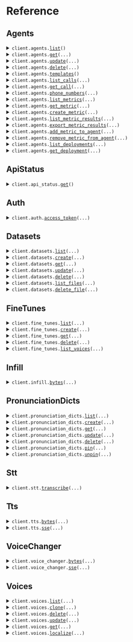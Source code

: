 # Reference
## Agents
<details><summary><code>client.agents.<a href="src/cartesia/agents/client.py">list</a>()</code></summary>
<dl>
<dd>

#### 📝 Description

<dl>
<dd>

<dl>
<dd>

Lists all agents associated with your account.
</dd>
</dl>
</dd>
</dl>

#### 🔌 Usage

<dl>
<dd>

<dl>
<dd>

```python
from cartesia import Cartesia

client = Cartesia(
    token="YOUR_TOKEN",
)
client.agents.list()

```
</dd>
</dl>
</dd>
</dl>

#### ⚙️ Parameters

<dl>
<dd>

<dl>
<dd>

**request_options:** `typing.Optional[RequestOptions]` — Request-specific configuration.
    
</dd>
</dl>
</dd>
</dl>


</dd>
</dl>
</details>

<details><summary><code>client.agents.<a href="src/cartesia/agents/client.py">get</a>(...)</code></summary>
<dl>
<dd>

#### 📝 Description

<dl>
<dd>

<dl>
<dd>

Returns the details of a specific agent. To create an agent, use the CLI or the Playground for the best experience and integration with Github.
</dd>
</dl>
</dd>
</dl>

#### 🔌 Usage

<dl>
<dd>

<dl>
<dd>

```python
from cartesia import Cartesia

client = Cartesia(
    token="YOUR_TOKEN",
)
client.agents.get(
    agent_id="agent_123",
)

```
</dd>
</dl>
</dd>
</dl>

#### ⚙️ Parameters

<dl>
<dd>

<dl>
<dd>

**agent_id:** `str` — The ID of the agent.
    
</dd>
</dl>

<dl>
<dd>

**request_options:** `typing.Optional[RequestOptions]` — Request-specific configuration.
    
</dd>
</dl>
</dd>
</dl>


</dd>
</dl>
</details>

<details><summary><code>client.agents.<a href="src/cartesia/agents/client.py">update</a>(...)</code></summary>
<dl>
<dd>

#### 🔌 Usage

<dl>
<dd>

<dl>
<dd>

```python
from cartesia import Cartesia

client = Cartesia(
    token="YOUR_TOKEN",
)
client.agents.update(
    agent_id="agent_123",
    tts_voice="bf0a246a-8642-498a-9950-80c35e9276b5",
    tts_language="en",
)

```
</dd>
</dl>
</dd>
</dl>

#### ⚙️ Parameters

<dl>
<dd>

<dl>
<dd>

**agent_id:** `str` — The ID of the agent.
    
</dd>
</dl>

<dl>
<dd>

**name:** `typing.Optional[str]` — The name of the agent.
    
</dd>
</dl>

<dl>
<dd>

**description:** `typing.Optional[str]` — The description of the agent.
    
</dd>
</dl>

<dl>
<dd>

**tts_voice:** `typing.Optional[VoiceId]` — The voice to use for text-to-speech.
    
</dd>
</dl>

<dl>
<dd>

**tts_language:** `typing.Optional[str]` — The language to use for text-to-speech.
    
</dd>
</dl>

<dl>
<dd>

**request_options:** `typing.Optional[RequestOptions]` — Request-specific configuration.
    
</dd>
</dl>
</dd>
</dl>


</dd>
</dl>
</details>

<details><summary><code>client.agents.<a href="src/cartesia/agents/client.py">delete</a>(...)</code></summary>
<dl>
<dd>

#### 🔌 Usage

<dl>
<dd>

<dl>
<dd>

```python
from cartesia import Cartesia

client = Cartesia(
    token="YOUR_TOKEN",
)
client.agents.delete(
    agent_id="agent_id",
)

```
</dd>
</dl>
</dd>
</dl>

#### ⚙️ Parameters

<dl>
<dd>

<dl>
<dd>

**agent_id:** `str` — The ID of the agent.
    
</dd>
</dl>

<dl>
<dd>

**request_options:** `typing.Optional[RequestOptions]` — Request-specific configuration.
    
</dd>
</dl>
</dd>
</dl>


</dd>
</dl>
</details>

<details><summary><code>client.agents.<a href="src/cartesia/agents/client.py">templates</a>()</code></summary>
<dl>
<dd>

#### 📝 Description

<dl>
<dd>

<dl>
<dd>

List of public, Cartesia-provided agent templates to help you get started.
</dd>
</dl>
</dd>
</dl>

#### 🔌 Usage

<dl>
<dd>

<dl>
<dd>

```python
from cartesia import Cartesia

client = Cartesia(
    token="YOUR_TOKEN",
)
client.agents.templates()

```
</dd>
</dl>
</dd>
</dl>

#### ⚙️ Parameters

<dl>
<dd>

<dl>
<dd>

**request_options:** `typing.Optional[RequestOptions]` — Request-specific configuration.
    
</dd>
</dl>
</dd>
</dl>


</dd>
</dl>
</details>

<details><summary><code>client.agents.<a href="src/cartesia/agents/client.py">list_calls</a>(...)</code></summary>
<dl>
<dd>

#### 📝 Description

<dl>
<dd>

<dl>
<dd>

Lists calls sorted by start time in descending order for a specific agent. `agent_id` is required and if you want to include `transcript` in the response, add `expand=transcript` to the request. This endpoint is paginated.
</dd>
</dl>
</dd>
</dl>

#### 🔌 Usage

<dl>
<dd>

<dl>
<dd>

```python
from cartesia import Cartesia

client = Cartesia(
    token="YOUR_TOKEN",
)
response = client.agents.list_calls(
    agent_id="agent_id",
)
for item in response:
    yield item
# alternatively, you can paginate page-by-page
for page in response.iter_pages():
    yield page

```
</dd>
</dl>
</dd>
</dl>

#### ⚙️ Parameters

<dl>
<dd>

<dl>
<dd>

**agent_id:** `str` — The ID of the agent.
    
</dd>
</dl>

<dl>
<dd>

**expand:** `typing.Optional[str]` — The fields to expand in the response. Currently, the only supported value is `transcript`.
    
</dd>
</dl>

<dl>
<dd>

**starting_after:** `typing.Optional[str]` — (Pagination option)The ID of the call to start after.
    
</dd>
</dl>

<dl>
<dd>

**ending_before:** `typing.Optional[str]` — (Pagination option) The ID of the call to end before.
    
</dd>
</dl>

<dl>
<dd>

**limit:** `typing.Optional[int]` — (Pagination option) The number of calls to return per page, ranging between 1 and 100.
    
</dd>
</dl>

<dl>
<dd>

**request_options:** `typing.Optional[RequestOptions]` — Request-specific configuration.
    
</dd>
</dl>
</dd>
</dl>


</dd>
</dl>
</details>

<details><summary><code>client.agents.<a href="src/cartesia/agents/client.py">get_call</a>(...)</code></summary>
<dl>
<dd>

#### 🔌 Usage

<dl>
<dd>

<dl>
<dd>

```python
from cartesia import Cartesia

client = Cartesia(
    token="YOUR_TOKEN",
)
client.agents.get_call(
    call_id="ac_abc123",
)

```
</dd>
</dl>
</dd>
</dl>

#### ⚙️ Parameters

<dl>
<dd>

<dl>
<dd>

**call_id:** `str` — The ID of the call.
    
</dd>
</dl>

<dl>
<dd>

**request_options:** `typing.Optional[RequestOptions]` — Request-specific configuration.
    
</dd>
</dl>
</dd>
</dl>


</dd>
</dl>
</details>

<details><summary><code>client.agents.<a href="src/cartesia/agents/client.py">phone_numbers</a>(...)</code></summary>
<dl>
<dd>

#### 📝 Description

<dl>
<dd>

<dl>
<dd>

List the phone numbers associated with an agent. Currently, you can only have one phone number per agent and these are provisioned by Cartesia.
</dd>
</dl>
</dd>
</dl>

#### 🔌 Usage

<dl>
<dd>

<dl>
<dd>

```python
from cartesia import Cartesia

client = Cartesia(
    token="YOUR_TOKEN",
)
client.agents.phone_numbers(
    agent_id="agent_demo",
)

```
</dd>
</dl>
</dd>
</dl>

#### ⚙️ Parameters

<dl>
<dd>

<dl>
<dd>

**agent_id:** `str` — The ID of the agent.
    
</dd>
</dl>

<dl>
<dd>

**request_options:** `typing.Optional[RequestOptions]` — Request-specific configuration.
    
</dd>
</dl>
</dd>
</dl>


</dd>
</dl>
</details>

<details><summary><code>client.agents.<a href="src/cartesia/agents/client.py">list_metrics</a>(...)</code></summary>
<dl>
<dd>

#### 📝 Description

<dl>
<dd>

<dl>
<dd>

List of all LLM-as-a-Judge metrics owned by your account.
</dd>
</dl>
</dd>
</dl>

#### 🔌 Usage

<dl>
<dd>

<dl>
<dd>

```python
from cartesia import Cartesia

client = Cartesia(
    token="YOUR_TOKEN",
)
client.agents.list_metrics()

```
</dd>
</dl>
</dd>
</dl>

#### ⚙️ Parameters

<dl>
<dd>

<dl>
<dd>

**starting_after:** `typing.Optional[str]` — (Pagination option) The ID of the last Metric in the current response as a cursor for the next page of results.
    
</dd>
</dl>

<dl>
<dd>

**limit:** `typing.Optional[int]` — (Pagination option) The number of metrics to return per page, ranging between 1 and 100. The default page limit is 10.
    
</dd>
</dl>

<dl>
<dd>

**request_options:** `typing.Optional[RequestOptions]` — Request-specific configuration.
    
</dd>
</dl>
</dd>
</dl>


</dd>
</dl>
</details>

<details><summary><code>client.agents.<a href="src/cartesia/agents/client.py">get_metric</a>(...)</code></summary>
<dl>
<dd>

#### 📝 Description

<dl>
<dd>

<dl>
<dd>

Get a metric by its ID.
</dd>
</dl>
</dd>
</dl>

#### 🔌 Usage

<dl>
<dd>

<dl>
<dd>

```python
from cartesia import Cartesia

client = Cartesia(
    token="YOUR_TOKEN",
)
client.agents.get_metric(
    metric_id="am_abc123",
)

```
</dd>
</dl>
</dd>
</dl>

#### ⚙️ Parameters

<dl>
<dd>

<dl>
<dd>

**metric_id:** `str` — The ID of the metric.
    
</dd>
</dl>

<dl>
<dd>

**request_options:** `typing.Optional[RequestOptions]` — Request-specific configuration.
    
</dd>
</dl>
</dd>
</dl>


</dd>
</dl>
</details>

<details><summary><code>client.agents.<a href="src/cartesia/agents/client.py">create_metric</a>(...)</code></summary>
<dl>
<dd>

#### 📝 Description

<dl>
<dd>

<dl>
<dd>

Create a new metric.
</dd>
</dl>
</dd>
</dl>

#### 🔌 Usage

<dl>
<dd>

<dl>
<dd>

```python
from cartesia import Cartesia

client = Cartesia(
    token="YOUR_TOKEN",
)
client.agents.create_metric(
    name="evaluate-user-satisfaction",
    display_name="Evaluate User Satisfaction",
    prompt="Task:\nEvaluate how engaged and satisfied the user is with the conversation. Engagement may be shown through active interest in the agent’s products/services, expressing that the agent was helpful, or indicating they would want to interact again.\n\nDecision Logic:\n- If the user shows strong engagement (asks detailed follow-up questions, expresses high interest, compliments the agent, or states they would use the service/agent again) → classify as HIGH_SATISFACTION\n- If the user shows some engagement (asks a few relevant questions, shows mild interest, or gives neutral feedback) → classify as MEDIUM_SATISFACTION\n- If the user shows little or no engagement (short answers, off-topic responses, disinterest, no signs of satisfaction) → classify as LOW_SATISFACTION\n\nNotes:\n- Engagement can be verbal (explicit statements of interest) or behavioral (asking more about features, prices, benefits, or next steps).\n- Expressions of satisfaction, gratitude, or willingness to call again count as positive engagement.\n- Ignore scripted greetings or polite closings unless they contain genuine feedback.\n\nReturn:\nOnly output the exact category name as a string: HIGH_SATISFACTION, MEDIUM_SATISFACTION, or LOW_SATISFACTION.\n",
)

```
</dd>
</dl>
</dd>
</dl>

#### ⚙️ Parameters

<dl>
<dd>

<dl>
<dd>

**name:** `str` — The name of the metric. This must be a unique name that only allows lower case letters, numbers, and the characters _, -, and .
    
</dd>
</dl>

<dl>
<dd>

**prompt:** `str` — The prompt associated with the metric, detailing the task and evaluation criteria.
    
</dd>
</dl>

<dl>
<dd>

**display_name:** `typing.Optional[str]` — The display name of the metric.
    
</dd>
</dl>

<dl>
<dd>

**request_options:** `typing.Optional[RequestOptions]` — Request-specific configuration.
    
</dd>
</dl>
</dd>
</dl>


</dd>
</dl>
</details>

<details><summary><code>client.agents.<a href="src/cartesia/agents/client.py">list_metric_results</a>(...)</code></summary>
<dl>
<dd>

#### 📝 Description

<dl>
<dd>

<dl>
<dd>

Paginated list of metric results. Filter results using the query parameters,
</dd>
</dl>
</dd>
</dl>

#### 🔌 Usage

<dl>
<dd>

<dl>
<dd>

```python
from cartesia import Cartesia

client = Cartesia(
    token="YOUR_TOKEN",
)
response = client.agents.list_metric_results()
for item in response:
    yield item
# alternatively, you can paginate page-by-page
for page in response.iter_pages():
    yield page

```
</dd>
</dl>
</dd>
</dl>

#### ⚙️ Parameters

<dl>
<dd>

<dl>
<dd>

**agent_id:** `typing.Optional[str]` — The ID of the agent.
    
</dd>
</dl>

<dl>
<dd>

**deployment_id:** `typing.Optional[str]` — The ID of the deployment.
    
</dd>
</dl>

<dl>
<dd>

**metric_id:** `typing.Optional[str]` — The ID of the metric.
    
</dd>
</dl>

<dl>
<dd>

**call_id:** `typing.Optional[str]` — The ID of the call.
    
</dd>
</dl>

<dl>
<dd>

**starting_after:** `typing.Optional[str]` — A cursor to use in pagination. `starting_after` is a metric result ID that defines your place in the list. For example, if you make a /metrics/results request and receive 100 objects, ending with `metric_result_abc123`, your subsequent call can include `starting_after=metric_result_abc123` to fetch the next page of the list.
    
</dd>
</dl>

<dl>
<dd>

**ending_before:** `typing.Optional[str]` — A cursor to use in pagination. `ending_before` is a metric result ID that defines your place in the list. For example, if you make a /metrics/results request and receive 100 objects, starting with `metric_result_abc123`, your subsequent call can include `ending_before=metric_result_abc123` to fetch the previous page of the list.
    
</dd>
</dl>

<dl>
<dd>

**limit:** `typing.Optional[int]` — The number of metric results to return per page, ranging between 1 and 100.
    
</dd>
</dl>

<dl>
<dd>

**request_options:** `typing.Optional[RequestOptions]` — Request-specific configuration.
    
</dd>
</dl>
</dd>
</dl>


</dd>
</dl>
</details>

<details><summary><code>client.agents.<a href="src/cartesia/agents/client.py">export_metric_results</a>(...)</code></summary>
<dl>
<dd>

#### 📝 Description

<dl>
<dd>

<dl>
<dd>

Export metric results to a CSV file. This endpoint is paginated with a default of 10 results per page and maximum of 100 results per page. Information on pagination can be found in the headers `x-has-more`, `x-limit`, and `x-next-page`.
</dd>
</dl>
</dd>
</dl>

#### 🔌 Usage

<dl>
<dd>

<dl>
<dd>

```python
from cartesia import Cartesia

client = Cartesia(
    token="YOUR_TOKEN",
)
client.agents.export_metric_results()

```
</dd>
</dl>
</dd>
</dl>

#### ⚙️ Parameters

<dl>
<dd>

<dl>
<dd>

**agent_id:** `typing.Optional[str]` — The ID of the agent.
    
</dd>
</dl>

<dl>
<dd>

**deployment_id:** `typing.Optional[str]` — The ID of the deployment.
    
</dd>
</dl>

<dl>
<dd>

**metric_id:** `typing.Optional[str]` — The ID of the metric.
    
</dd>
</dl>

<dl>
<dd>

**call_id:** `typing.Optional[str]` — The ID of the call.
    
</dd>
</dl>

<dl>
<dd>

**starting_after:** `typing.Optional[str]` — A cursor to use in pagination. `starting_after` is a metric result ID that defines your place in the list. For example, if you make a /metrics/results request and receive 100 objects, ending with `metric_result_abc123`, your subsequent call can include `starting_after=metric_result_abc123` to fetch the next page of the list.
    
</dd>
</dl>

<dl>
<dd>

**ending_before:** `typing.Optional[str]` — A cursor to use in pagination. `ending_before` is a metric result ID that defines your place in the list. For example, if you make a /metrics/results request and receive 100 objects, starting with `metric_result_abc123`, your subsequent call can include `ending_before=metric_result_abc123` to fetch the previous page of the list.
    
</dd>
</dl>

<dl>
<dd>

**limit:** `typing.Optional[int]` — The number of metric results to return per page, ranging between 1 and 100.
    
</dd>
</dl>

<dl>
<dd>

**request_options:** `typing.Optional[RequestOptions]` — Request-specific configuration.
    
</dd>
</dl>
</dd>
</dl>


</dd>
</dl>
</details>

<details><summary><code>client.agents.<a href="src/cartesia/agents/client.py">add_metric_to_agent</a>(...)</code></summary>
<dl>
<dd>

#### 📝 Description

<dl>
<dd>

<dl>
<dd>

Add a metric to an agent. Once the metric is added, it will be run on all calls made to the agent automatically from that point onwards.
</dd>
</dl>
</dd>
</dl>

#### 🔌 Usage

<dl>
<dd>

<dl>
<dd>

```python
from cartesia import Cartesia

client = Cartesia(
    token="YOUR_TOKEN",
)
client.agents.add_metric_to_agent(
    agent_id="agent_id",
    metric_id="metric_id",
)

```
</dd>
</dl>
</dd>
</dl>

#### ⚙️ Parameters

<dl>
<dd>

<dl>
<dd>

**agent_id:** `str` — The ID of the agent.
    
</dd>
</dl>

<dl>
<dd>

**metric_id:** `str` — The ID of the metric.
    
</dd>
</dl>

<dl>
<dd>

**request_options:** `typing.Optional[RequestOptions]` — Request-specific configuration.
    
</dd>
</dl>
</dd>
</dl>


</dd>
</dl>
</details>

<details><summary><code>client.agents.<a href="src/cartesia/agents/client.py">remove_metric_from_agent</a>(...)</code></summary>
<dl>
<dd>

#### 📝 Description

<dl>
<dd>

<dl>
<dd>

Remove a metric from an agent. Once the metric is removed, it will no longer be run on all calls made to the agent automatically from that point onwards. Existing metric results will remain.
</dd>
</dl>
</dd>
</dl>

#### 🔌 Usage

<dl>
<dd>

<dl>
<dd>

```python
from cartesia import Cartesia

client = Cartesia(
    token="YOUR_TOKEN",
)
client.agents.remove_metric_from_agent(
    agent_id="agent_id",
    metric_id="metric_id",
)

```
</dd>
</dl>
</dd>
</dl>

#### ⚙️ Parameters

<dl>
<dd>

<dl>
<dd>

**agent_id:** `str` 
    
</dd>
</dl>

<dl>
<dd>

**metric_id:** `str` — The ID of the metric.
    
</dd>
</dl>

<dl>
<dd>

**request_options:** `typing.Optional[RequestOptions]` — Request-specific configuration.
    
</dd>
</dl>
</dd>
</dl>


</dd>
</dl>
</details>

<details><summary><code>client.agents.<a href="src/cartesia/agents/client.py">list_deployments</a>(...)</code></summary>
<dl>
<dd>

#### 📝 Description

<dl>
<dd>

<dl>
<dd>

List of all deployments associated with an agent.
</dd>
</dl>
</dd>
</dl>

#### 🔌 Usage

<dl>
<dd>

<dl>
<dd>

```python
from cartesia import Cartesia

client = Cartesia(
    token="YOUR_TOKEN",
)
client.agents.list_deployments(
    agent_id="agent_demo",
)

```
</dd>
</dl>
</dd>
</dl>

#### ⚙️ Parameters

<dl>
<dd>

<dl>
<dd>

**agent_id:** `str` — The ID of the agent.
    
</dd>
</dl>

<dl>
<dd>

**request_options:** `typing.Optional[RequestOptions]` — Request-specific configuration.
    
</dd>
</dl>
</dd>
</dl>


</dd>
</dl>
</details>

<details><summary><code>client.agents.<a href="src/cartesia/agents/client.py">get_deployment</a>(...)</code></summary>
<dl>
<dd>

#### 📝 Description

<dl>
<dd>

<dl>
<dd>

Get a deployment by its ID.
</dd>
</dl>
</dd>
</dl>

#### 🔌 Usage

<dl>
<dd>

<dl>
<dd>

```python
from cartesia import Cartesia

client = Cartesia(
    token="YOUR_TOKEN",
)
client.agents.get_deployment(
    deployment_id="ad_abc123",
)

```
</dd>
</dl>
</dd>
</dl>

#### ⚙️ Parameters

<dl>
<dd>

<dl>
<dd>

**deployment_id:** `str` — The ID of the deployment.
    
</dd>
</dl>

<dl>
<dd>

**request_options:** `typing.Optional[RequestOptions]` — Request-specific configuration.
    
</dd>
</dl>
</dd>
</dl>


</dd>
</dl>
</details>

## ApiStatus
<details><summary><code>client.api_status.<a href="src/cartesia/api_status/client.py">get</a>()</code></summary>
<dl>
<dd>

#### 🔌 Usage

<dl>
<dd>

<dl>
<dd>

```python
from cartesia import Cartesia

client = Cartesia(
    token="YOUR_TOKEN",
)
client.api_status.get()

```
</dd>
</dl>
</dd>
</dl>

#### ⚙️ Parameters

<dl>
<dd>

<dl>
<dd>

**request_options:** `typing.Optional[RequestOptions]` — Request-specific configuration.
    
</dd>
</dl>
</dd>
</dl>


</dd>
</dl>
</details>

## Auth
<details><summary><code>client.auth.<a href="src/cartesia/auth/client.py">access_token</a>(...)</code></summary>
<dl>
<dd>

#### 📝 Description

<dl>
<dd>

<dl>
<dd>

Generates a new Access Token for the client. These tokens are short-lived and should be used to make requests to the API from authenticated clients.
</dd>
</dl>
</dd>
</dl>

#### 🔌 Usage

<dl>
<dd>

<dl>
<dd>

```python
from cartesia import Cartesia

client = Cartesia(
    token="YOUR_TOKEN",
)
client.auth.access_token(
    grants={"stt": True},
    expires_in=60,
)

```
</dd>
</dl>
</dd>
</dl>

#### ⚙️ Parameters

<dl>
<dd>

<dl>
<dd>

**grants:** `typing.Optional[TokenGrantParams]` — The permissions to be granted via the token. Both TTS and STT grants are optional - specify only the capabilities you need.
    
</dd>
</dl>

<dl>
<dd>

**expires_in:** `typing.Optional[int]` — The number of seconds the token will be valid for since the time of generation. The maximum is 1 hour (3600 seconds).
    
</dd>
</dl>

<dl>
<dd>

**request_options:** `typing.Optional[RequestOptions]` — Request-specific configuration.
    
</dd>
</dl>
</dd>
</dl>


</dd>
</dl>
</details>

## Datasets
<details><summary><code>client.datasets.<a href="src/cartesia/datasets/client.py">list</a>(...)</code></summary>
<dl>
<dd>

#### 📝 Description

<dl>
<dd>

<dl>
<dd>

Paginated list of datasets
</dd>
</dl>
</dd>
</dl>

#### 🔌 Usage

<dl>
<dd>

<dl>
<dd>

```python
from cartesia import Cartesia

client = Cartesia(
    token="YOUR_TOKEN",
)
client.datasets.list()

```
</dd>
</dl>
</dd>
</dl>

#### ⚙️ Parameters

<dl>
<dd>

<dl>
<dd>

**limit:** `typing.Optional[int]` — The number of Datasets to return per page, ranging between 1 and 100.
    
</dd>
</dl>

<dl>
<dd>

**starting_after:** `typing.Optional[str]` 

A cursor to use in pagination. `starting_after` is a Dataset ID that defines your
place in the list. For example, if you make a /datasets request and receive 20
objects, ending with `dataset_abc123`, your subsequent call can include
`starting_after=dataset_abc123` to fetch the next page of the list.
    
</dd>
</dl>

<dl>
<dd>

**ending_before:** `typing.Optional[str]` 

A cursor to use in pagination. `ending_before` is a Dataset ID that defines your
place in the list. For example, if you make a /datasets request and receive 20
objects, starting with `dataset_abc123`, your subsequent call can include
`ending_before=dataset_abc123` to fetch the previous page of the list.
    
</dd>
</dl>

<dl>
<dd>

**request_options:** `typing.Optional[RequestOptions]` — Request-specific configuration.
    
</dd>
</dl>
</dd>
</dl>


</dd>
</dl>
</details>

<details><summary><code>client.datasets.<a href="src/cartesia/datasets/client.py">create</a>(...)</code></summary>
<dl>
<dd>

#### 📝 Description

<dl>
<dd>

<dl>
<dd>

Create a new dataset
</dd>
</dl>
</dd>
</dl>

#### 🔌 Usage

<dl>
<dd>

<dl>
<dd>

```python
from cartesia import Cartesia

client = Cartesia(
    token="YOUR_TOKEN",
)
client.datasets.create(
    name="name",
    description="description",
)

```
</dd>
</dl>
</dd>
</dl>

#### ⚙️ Parameters

<dl>
<dd>

<dl>
<dd>

**name:** `str` — Name for the new dataset
    
</dd>
</dl>

<dl>
<dd>

**description:** `str` — Optional description for the dataset
    
</dd>
</dl>

<dl>
<dd>

**request_options:** `typing.Optional[RequestOptions]` — Request-specific configuration.
    
</dd>
</dl>
</dd>
</dl>


</dd>
</dl>
</details>

<details><summary><code>client.datasets.<a href="src/cartesia/datasets/client.py">get</a>(...)</code></summary>
<dl>
<dd>

#### 📝 Description

<dl>
<dd>

<dl>
<dd>

Retrieve a specific dataset by ID
</dd>
</dl>
</dd>
</dl>

#### 🔌 Usage

<dl>
<dd>

<dl>
<dd>

```python
from cartesia import Cartesia

client = Cartesia(
    token="YOUR_TOKEN",
)
client.datasets.get(
    id="id",
)

```
</dd>
</dl>
</dd>
</dl>

#### ⚙️ Parameters

<dl>
<dd>

<dl>
<dd>

**id:** `str` — ID of the dataset to retrieve
    
</dd>
</dl>

<dl>
<dd>

**request_options:** `typing.Optional[RequestOptions]` — Request-specific configuration.
    
</dd>
</dl>
</dd>
</dl>


</dd>
</dl>
</details>

<details><summary><code>client.datasets.<a href="src/cartesia/datasets/client.py">update</a>(...)</code></summary>
<dl>
<dd>

#### 📝 Description

<dl>
<dd>

<dl>
<dd>

Update an existing dataset
</dd>
</dl>
</dd>
</dl>

#### 🔌 Usage

<dl>
<dd>

<dl>
<dd>

```python
from cartesia import Cartesia

client = Cartesia(
    token="YOUR_TOKEN",
)
client.datasets.update(
    id="id",
    name="name",
    description="description",
)

```
</dd>
</dl>
</dd>
</dl>

#### ⚙️ Parameters

<dl>
<dd>

<dl>
<dd>

**id:** `str` — ID of the dataset to update
    
</dd>
</dl>

<dl>
<dd>

**name:** `str` — New name for the dataset
    
</dd>
</dl>

<dl>
<dd>

**description:** `str` — New description for the dataset
    
</dd>
</dl>

<dl>
<dd>

**request_options:** `typing.Optional[RequestOptions]` — Request-specific configuration.
    
</dd>
</dl>
</dd>
</dl>


</dd>
</dl>
</details>

<details><summary><code>client.datasets.<a href="src/cartesia/datasets/client.py">delete</a>(...)</code></summary>
<dl>
<dd>

#### 📝 Description

<dl>
<dd>

<dl>
<dd>

Delete a dataset
</dd>
</dl>
</dd>
</dl>

#### 🔌 Usage

<dl>
<dd>

<dl>
<dd>

```python
from cartesia import Cartesia

client = Cartesia(
    token="YOUR_TOKEN",
)
client.datasets.delete(
    id="id",
)

```
</dd>
</dl>
</dd>
</dl>

#### ⚙️ Parameters

<dl>
<dd>

<dl>
<dd>

**id:** `str` — ID of the dataset to delete
    
</dd>
</dl>

<dl>
<dd>

**request_options:** `typing.Optional[RequestOptions]` — Request-specific configuration.
    
</dd>
</dl>
</dd>
</dl>


</dd>
</dl>
</details>

<details><summary><code>client.datasets.<a href="src/cartesia/datasets/client.py">list_files</a>(...)</code></summary>
<dl>
<dd>

#### 📝 Description

<dl>
<dd>

<dl>
<dd>

Paginated list of files in a dataset
</dd>
</dl>
</dd>
</dl>

#### 🔌 Usage

<dl>
<dd>

<dl>
<dd>

```python
from cartesia import Cartesia

client = Cartesia(
    token="YOUR_TOKEN",
)
client.datasets.list_files(
    id="id",
)

```
</dd>
</dl>
</dd>
</dl>

#### ⚙️ Parameters

<dl>
<dd>

<dl>
<dd>

**id:** `str` — ID of the dataset to list files from
    
</dd>
</dl>

<dl>
<dd>

**limit:** `typing.Optional[int]` — The number of files to return per page, ranging between 1 and 100.
    
</dd>
</dl>

<dl>
<dd>

**starting_after:** `typing.Optional[str]` 

A cursor to use in pagination. `starting_after` is a file ID that defines your
place in the list. For example, if you make a dataset files request and receive 20
objects, ending with `file_abc123`, your subsequent call can include
`starting_after=file_abc123` to fetch the next page of the list.
    
</dd>
</dl>

<dl>
<dd>

**ending_before:** `typing.Optional[str]` 

A cursor to use in pagination. `ending_before` is a file ID that defines your
place in the list. For example, if you make a dataset files request and receive 20
objects, starting with `file_abc123`, your subsequent call can include
`ending_before=file_abc123` to fetch the previous page of the list.
    
</dd>
</dl>

<dl>
<dd>

**request_options:** `typing.Optional[RequestOptions]` — Request-specific configuration.
    
</dd>
</dl>
</dd>
</dl>


</dd>
</dl>
</details>

<details><summary><code>client.datasets.<a href="src/cartesia/datasets/client.py">delete_file</a>(...)</code></summary>
<dl>
<dd>

#### 📝 Description

<dl>
<dd>

<dl>
<dd>

Remove a file from a dataset
</dd>
</dl>
</dd>
</dl>

#### 🔌 Usage

<dl>
<dd>

<dl>
<dd>

```python
from cartesia import Cartesia

client = Cartesia(
    token="YOUR_TOKEN",
)
client.datasets.delete_file(
    id="id",
    file_id="fileID",
)

```
</dd>
</dl>
</dd>
</dl>

#### ⚙️ Parameters

<dl>
<dd>

<dl>
<dd>

**id:** `str` — ID of the dataset containing the file
    
</dd>
</dl>

<dl>
<dd>

**file_id:** `str` — ID of the file to remove
    
</dd>
</dl>

<dl>
<dd>

**request_options:** `typing.Optional[RequestOptions]` — Request-specific configuration.
    
</dd>
</dl>
</dd>
</dl>


</dd>
</dl>
</details>

## FineTunes
<details><summary><code>client.fine_tunes.<a href="src/cartesia/fine_tunes/client.py">list</a>(...)</code></summary>
<dl>
<dd>

#### 📝 Description

<dl>
<dd>

<dl>
<dd>

Paginated list of all fine-tunes for the authenticated user
</dd>
</dl>
</dd>
</dl>

#### 🔌 Usage

<dl>
<dd>

<dl>
<dd>

```python
from cartesia import Cartesia

client = Cartesia(
    token="YOUR_TOKEN",
)
client.fine_tunes.list()

```
</dd>
</dl>
</dd>
</dl>

#### ⚙️ Parameters

<dl>
<dd>

<dl>
<dd>

**limit:** `typing.Optional[int]` — The number of fine-tunes to return per page, ranging between 1 and 100.
    
</dd>
</dl>

<dl>
<dd>

**starting_after:** `typing.Optional[str]` 

A cursor to use in pagination. `starting_after` is a fine-tune ID that defines your
place in the list. For example, if you make a /fine-tunes request and receive 20
objects, ending with `fine_tune_abc123`, your subsequent call can include
`starting_after=fine_tune_abc123` to fetch the next page of the list.
    
</dd>
</dl>

<dl>
<dd>

**ending_before:** `typing.Optional[str]` 

A cursor to use in pagination. `ending_before` is a fine-tune ID that defines your
place in the list. For example, if you make a /fine-tunes request and receive 20
objects, starting with `fine_tune_abc123`, your subsequent call can include
`ending_before=fine_tune_abc123` to fetch the previous page of the list.
    
</dd>
</dl>

<dl>
<dd>

**request_options:** `typing.Optional[RequestOptions]` — Request-specific configuration.
    
</dd>
</dl>
</dd>
</dl>


</dd>
</dl>
</details>

<details><summary><code>client.fine_tunes.<a href="src/cartesia/fine_tunes/client.py">create</a>(...)</code></summary>
<dl>
<dd>

#### 📝 Description

<dl>
<dd>

<dl>
<dd>

Create a new fine-tune
</dd>
</dl>
</dd>
</dl>

#### 🔌 Usage

<dl>
<dd>

<dl>
<dd>

```python
from cartesia import Cartesia

client = Cartesia(
    token="YOUR_TOKEN",
)
client.fine_tunes.create(
    name="name",
    description="description",
    language="language",
    model_id="model_id",
    dataset="dataset",
)

```
</dd>
</dl>
</dd>
</dl>

#### ⚙️ Parameters

<dl>
<dd>

<dl>
<dd>

**name:** `str` — Name for the new fine-tune
    
</dd>
</dl>

<dl>
<dd>

**description:** `str` — Description for the fine-tune
    
</dd>
</dl>

<dl>
<dd>

**language:** `str` — Language code for the fine-tune
    
</dd>
</dl>

<dl>
<dd>

**model_id:** `str` — Base model ID to fine-tune from
    
</dd>
</dl>

<dl>
<dd>

**dataset:** `str` — Dataset ID containing training files
    
</dd>
</dl>

<dl>
<dd>

**request_options:** `typing.Optional[RequestOptions]` — Request-specific configuration.
    
</dd>
</dl>
</dd>
</dl>


</dd>
</dl>
</details>

<details><summary><code>client.fine_tunes.<a href="src/cartesia/fine_tunes/client.py">get</a>(...)</code></summary>
<dl>
<dd>

#### 📝 Description

<dl>
<dd>

<dl>
<dd>

Retrieve a specific fine-tune by ID
</dd>
</dl>
</dd>
</dl>

#### 🔌 Usage

<dl>
<dd>

<dl>
<dd>

```python
from cartesia import Cartesia

client = Cartesia(
    token="YOUR_TOKEN",
)
client.fine_tunes.get(
    id="id",
)

```
</dd>
</dl>
</dd>
</dl>

#### ⚙️ Parameters

<dl>
<dd>

<dl>
<dd>

**id:** `str` — ID of the fine-tune to retrieve
    
</dd>
</dl>

<dl>
<dd>

**request_options:** `typing.Optional[RequestOptions]` — Request-specific configuration.
    
</dd>
</dl>
</dd>
</dl>


</dd>
</dl>
</details>

<details><summary><code>client.fine_tunes.<a href="src/cartesia/fine_tunes/client.py">delete</a>(...)</code></summary>
<dl>
<dd>

#### 📝 Description

<dl>
<dd>

<dl>
<dd>

Delete a fine-tune
</dd>
</dl>
</dd>
</dl>

#### 🔌 Usage

<dl>
<dd>

<dl>
<dd>

```python
from cartesia import Cartesia

client = Cartesia(
    token="YOUR_TOKEN",
)
client.fine_tunes.delete(
    id="id",
)

```
</dd>
</dl>
</dd>
</dl>

#### ⚙️ Parameters

<dl>
<dd>

<dl>
<dd>

**id:** `str` — ID of the fine-tune to delete
    
</dd>
</dl>

<dl>
<dd>

**request_options:** `typing.Optional[RequestOptions]` — Request-specific configuration.
    
</dd>
</dl>
</dd>
</dl>


</dd>
</dl>
</details>

<details><summary><code>client.fine_tunes.<a href="src/cartesia/fine_tunes/client.py">list_voices</a>(...)</code></summary>
<dl>
<dd>

#### 📝 Description

<dl>
<dd>

<dl>
<dd>

List all voices created from a fine-tune
</dd>
</dl>
</dd>
</dl>

#### 🔌 Usage

<dl>
<dd>

<dl>
<dd>

```python
from cartesia import Cartesia

client = Cartesia(
    token="YOUR_TOKEN",
)
client.fine_tunes.list_voices(
    id="id",
)

```
</dd>
</dl>
</dd>
</dl>

#### ⚙️ Parameters

<dl>
<dd>

<dl>
<dd>

**id:** `str` — ID of the fine-tune to list voices from
    
</dd>
</dl>

<dl>
<dd>

**limit:** `typing.Optional[int]` — The number of voices to return per page, ranging between 1 and 100.
    
</dd>
</dl>

<dl>
<dd>

**starting_after:** `typing.Optional[str]` 

A cursor to use in pagination. `starting_after` is a voice ID that defines your
place in the list. For example, if you make a fine-tune voices request and receive 20
objects, ending with `voice_abc123`, your subsequent call can include
`starting_after=voice_abc123` to fetch the next page of the list.
    
</dd>
</dl>

<dl>
<dd>

**ending_before:** `typing.Optional[str]` 

A cursor to use in pagination. `ending_before` is a voice ID that defines your
place in the list. For example, if you make a fine-tune voices request and receive 20
objects, starting with `voice_abc123`, your subsequent call can include
`ending_before=voice_abc123` to fetch the previous page of the list.
    
</dd>
</dl>

<dl>
<dd>

**request_options:** `typing.Optional[RequestOptions]` — Request-specific configuration.
    
</dd>
</dl>
</dd>
</dl>


</dd>
</dl>
</details>

## Infill
<details><summary><code>client.infill.<a href="src/cartesia/infill/client.py">bytes</a>(...)</code></summary>
<dl>
<dd>

#### 📝 Description

<dl>
<dd>

<dl>
<dd>

Generate audio that smoothly connects two existing audio segments. This is useful for inserting new speech between existing speech segments while maintaining natural transitions.

**The cost is 1 credit per character of the infill text plus a fixed cost of 300 credits.**

Infilling is only available on `sonic-2` at this time.

At least one of `left_audio` or `right_audio` must be provided.

As with all generative models, there's some inherent variability, but here's some tips we recommend to get the best results from infill:
- Use longer infill transcripts
  - This gives the model more flexibility to adapt to the rest of the audio
- Target natural pauses in the audio when deciding where to clip
  - This means you don't need word-level timestamps to be as precise
- Clip right up to the start and end of the audio segment you want infilled, keeping as much silence in the left/right audio segments as possible
  - This helps the model generate more natural transitions
</dd>
</dl>
</dd>
</dl>

#### 🔌 Usage

<dl>
<dd>

<dl>
<dd>

```python
from cartesia import Cartesia

client = Cartesia(
    token="YOUR_TOKEN",
)
client.infill.bytes(
    model_id="sonic-2",
    language="en",
    transcript="middle segment",
    voice_id="694f9389-aac1-45b6-b726-9d9369183238",
    output_format_container="wav",
    output_format_sample_rate=44100,
    output_format_encoding="pcm_f32le",
)

```
</dd>
</dl>
</dd>
</dl>

#### ⚙️ Parameters

<dl>
<dd>

<dl>
<dd>

**left_audio:** `from __future__ import annotations

core.File` — See core.File for more documentation
    
</dd>
</dl>

<dl>
<dd>

**right_audio:** `from __future__ import annotations

core.File` — See core.File for more documentation
    
</dd>
</dl>

<dl>
<dd>

**model_id:** `str` — The ID of the model to use for generating audio
    
</dd>
</dl>

<dl>
<dd>

**language:** `str` — The language of the transcript
    
</dd>
</dl>

<dl>
<dd>

**transcript:** `str` — The infill text to generate
    
</dd>
</dl>

<dl>
<dd>

**voice_id:** `str` — The ID of the voice to use for generating audio
    
</dd>
</dl>

<dl>
<dd>

**output_format_container:** `OutputFormatContainer` — The format of the output audio
    
</dd>
</dl>

<dl>
<dd>

**output_format_sample_rate:** `int` — The sample rate of the output audio in Hz. Supported sample rates are 8000, 16000, 22050, 24000, 44100, 48000.
    
</dd>
</dl>

<dl>
<dd>

**output_format_encoding:** `typing.Optional[RawEncoding]` — Required for `raw` and `wav` containers.
    
</dd>
</dl>

<dl>
<dd>

**output_format_bit_rate:** `typing.Optional[int]` — Required for `mp3` containers.
    
</dd>
</dl>

<dl>
<dd>

**request_options:** `typing.Optional[RequestOptions]` — Request-specific configuration. You can pass in configuration such as `chunk_size`, and more to customize the request and response.
    
</dd>
</dl>
</dd>
</dl>


</dd>
</dl>
</details>

## PronunciationDicts
<details><summary><code>client.pronunciation_dicts.<a href="src/cartesia/pronunciation_dicts/client.py">list</a>(...)</code></summary>
<dl>
<dd>

#### 📝 Description

<dl>
<dd>

<dl>
<dd>

List all pronunciation dictionaries for the authenticated user
</dd>
</dl>
</dd>
</dl>

#### 🔌 Usage

<dl>
<dd>

<dl>
<dd>

```python
from cartesia import Cartesia

client = Cartesia(
    token="YOUR_TOKEN",
)
client.pronunciation_dicts.list()

```
</dd>
</dl>
</dd>
</dl>

#### ⚙️ Parameters

<dl>
<dd>

<dl>
<dd>

**limit:** `typing.Optional[int]` — The number of dictionaries to return per page, ranging between 1 and 100.
    
</dd>
</dl>

<dl>
<dd>

**starting_after:** `typing.Optional[str]` 

A cursor to use in pagination. `starting_after` is a dictionary ID that defines your
place in the list. For example, if you make a request and receive 20 objects, ending
with `dict_abc123`, your subsequent call can include `starting_after=dict_abc123`
to fetch the next page of the list.
    
</dd>
</dl>

<dl>
<dd>

**ending_before:** `typing.Optional[str]` 

A cursor to use in pagination. `ending_before` is a dictionary ID that defines your
place in the list. For example, if you make a request and receive 20 objects, starting
with `dict_abc123`, your subsequent call can include `ending_before=dict_abc123`
to fetch the previous page of the list.
    
</dd>
</dl>

<dl>
<dd>

**request_options:** `typing.Optional[RequestOptions]` — Request-specific configuration.
    
</dd>
</dl>
</dd>
</dl>


</dd>
</dl>
</details>

<details><summary><code>client.pronunciation_dicts.<a href="src/cartesia/pronunciation_dicts/client.py">create</a>(...)</code></summary>
<dl>
<dd>

#### 📝 Description

<dl>
<dd>

<dl>
<dd>

Create a new pronunciation dictionary
</dd>
</dl>
</dd>
</dl>

#### 🔌 Usage

<dl>
<dd>

<dl>
<dd>

```python
from cartesia import Cartesia

client = Cartesia(
    token="YOUR_TOKEN",
)
client.pronunciation_dicts.create(
    name="My Pronunciation Dictionary",
    description="My pronunciation dictionary - Cartesia",
    items=[{"text": "Cartesia", "pronunciation": "<<k|ɑː|ʈ|iː|z|i|ə>>"}],
)

```
</dd>
</dl>
</dd>
</dl>

#### ⚙️ Parameters

<dl>
<dd>

<dl>
<dd>

**name:** `str` — Name for the new pronunciation dictionary
    
</dd>
</dl>

<dl>
<dd>

**description:** `typing.Optional[str]` — Description for the new pronunciation dictionary
    
</dd>
</dl>

<dl>
<dd>

**items:** `typing.Optional[typing.Sequence[PronunciationDictItemParams]]` — Optional initial list of unique pronunciation mappings
    
</dd>
</dl>

<dl>
<dd>

**request_options:** `typing.Optional[RequestOptions]` — Request-specific configuration.
    
</dd>
</dl>
</dd>
</dl>


</dd>
</dl>
</details>

<details><summary><code>client.pronunciation_dicts.<a href="src/cartesia/pronunciation_dicts/client.py">get</a>(...)</code></summary>
<dl>
<dd>

#### 📝 Description

<dl>
<dd>

<dl>
<dd>

Retrieve a specific pronunciation dictionary by ID
</dd>
</dl>
</dd>
</dl>

#### 🔌 Usage

<dl>
<dd>

<dl>
<dd>

```python
from cartesia import Cartesia

client = Cartesia(
    token="YOUR_TOKEN",
)
client.pronunciation_dicts.get(
    id="pdict_abc123",
)

```
</dd>
</dl>
</dd>
</dl>

#### ⚙️ Parameters

<dl>
<dd>

<dl>
<dd>

**id:** `str` — ID of the pronunciation dictionary to retrieve
    
</dd>
</dl>

<dl>
<dd>

**request_options:** `typing.Optional[RequestOptions]` — Request-specific configuration.
    
</dd>
</dl>
</dd>
</dl>


</dd>
</dl>
</details>

<details><summary><code>client.pronunciation_dicts.<a href="src/cartesia/pronunciation_dicts/client.py">update</a>(...)</code></summary>
<dl>
<dd>

#### 📝 Description

<dl>
<dd>

<dl>
<dd>

Update a pronunciation dictionary
</dd>
</dl>
</dd>
</dl>

#### 🔌 Usage

<dl>
<dd>

<dl>
<dd>

```python
from cartesia import Cartesia

client = Cartesia(
    token="YOUR_TOKEN",
)
client.pronunciation_dicts.update(
    id="pdict_abc123",
    name="My Pronunciation Dictionary",
    description="My pronunciation dictionary - Cartesia - This is a production dictionary",
    items=[
        {"text": "Cartesia", "pronunciation": "<<k|ɑː|ʈ|iː|z|i|ə>>"},
        {"text": "cartesia", "pronunciation": "<<k|ɑː|ʈ|iː|z|i|ə>>"},
    ],
)

```
</dd>
</dl>
</dd>
</dl>

#### ⚙️ Parameters

<dl>
<dd>

<dl>
<dd>

**id:** `str` — ID of the pronunciation dictionary to update
    
</dd>
</dl>

<dl>
<dd>

**name:** `typing.Optional[str]` — New name for the pronunciation dictionary
    
</dd>
</dl>

<dl>
<dd>

**description:** `typing.Optional[str]` — New description for the pronunciation dictionary
    
</dd>
</dl>

<dl>
<dd>

**items:** `typing.Optional[typing.Sequence[PronunciationDictItemParams]]` — Updated list of unique pronunciation mappings
    
</dd>
</dl>

<dl>
<dd>

**request_options:** `typing.Optional[RequestOptions]` — Request-specific configuration.
    
</dd>
</dl>
</dd>
</dl>


</dd>
</dl>
</details>

<details><summary><code>client.pronunciation_dicts.<a href="src/cartesia/pronunciation_dicts/client.py">delete</a>(...)</code></summary>
<dl>
<dd>

#### 📝 Description

<dl>
<dd>

<dl>
<dd>

Delete a pronunciation dictionary
</dd>
</dl>
</dd>
</dl>

#### 🔌 Usage

<dl>
<dd>

<dl>
<dd>

```python
from cartesia import Cartesia

client = Cartesia(
    token="YOUR_TOKEN",
)
client.pronunciation_dicts.delete(
    id="id",
)

```
</dd>
</dl>
</dd>
</dl>

#### ⚙️ Parameters

<dl>
<dd>

<dl>
<dd>

**id:** `str` — ID of the pronunciation dictionary to delete
    
</dd>
</dl>

<dl>
<dd>

**request_options:** `typing.Optional[RequestOptions]` — Request-specific configuration.
    
</dd>
</dl>
</dd>
</dl>


</dd>
</dl>
</details>

<details><summary><code>client.pronunciation_dicts.<a href="src/cartesia/pronunciation_dicts/client.py">pin</a>(...)</code></summary>
<dl>
<dd>

#### 📝 Description

<dl>
<dd>

<dl>
<dd>

Pin a pronunciation dictionary for the authenticated user
</dd>
</dl>
</dd>
</dl>

#### 🔌 Usage

<dl>
<dd>

<dl>
<dd>

```python
from cartesia import Cartesia

client = Cartesia(
    token="YOUR_TOKEN",
)
client.pronunciation_dicts.pin(
    id="id",
)

```
</dd>
</dl>
</dd>
</dl>

#### ⚙️ Parameters

<dl>
<dd>

<dl>
<dd>

**id:** `str` — ID of the pronunciation dictionary to pin
    
</dd>
</dl>

<dl>
<dd>

**request_options:** `typing.Optional[RequestOptions]` — Request-specific configuration.
    
</dd>
</dl>
</dd>
</dl>


</dd>
</dl>
</details>

<details><summary><code>client.pronunciation_dicts.<a href="src/cartesia/pronunciation_dicts/client.py">unpin</a>(...)</code></summary>
<dl>
<dd>

#### 📝 Description

<dl>
<dd>

<dl>
<dd>

Unpin a pronunciation dictionary for the authenticated user
</dd>
</dl>
</dd>
</dl>

#### 🔌 Usage

<dl>
<dd>

<dl>
<dd>

```python
from cartesia import Cartesia

client = Cartesia(
    token="YOUR_TOKEN",
)
client.pronunciation_dicts.unpin(
    id="id",
)

```
</dd>
</dl>
</dd>
</dl>

#### ⚙️ Parameters

<dl>
<dd>

<dl>
<dd>

**id:** `str` — ID of the pronunciation dictionary to unpin
    
</dd>
</dl>

<dl>
<dd>

**request_options:** `typing.Optional[RequestOptions]` — Request-specific configuration.
    
</dd>
</dl>
</dd>
</dl>


</dd>
</dl>
</details>

## Stt
<details><summary><code>client.stt.<a href="src/cartesia/stt/client.py">transcribe</a>(...)</code></summary>
<dl>
<dd>

#### 📝 Description

<dl>
<dd>

<dl>
<dd>

Transcribes audio files into text using Cartesia's Speech-to-Text API.

Upload an audio file and receive a complete transcription response. Supports arbitrarily long audio files with automatic intelligent chunking for longer audio.

**Supported audio formats:** flac, m4a, mp3, mp4, mpeg, mpga, oga, ogg, wav, webm

**Response format:** Returns JSON with transcribed text, duration, and language. Include `timestamp_granularities: ["word"]` to get word-level timestamps.
 
**Pricing:** Batch transcription is priced at **1 credit per 2 seconds** of audio processed.

<Note>
For migrating from the OpenAI SDK, see our [OpenAI Whisper to Cartesia Ink Migration Guide](/api-reference/stt/migrate-from-open-ai).
</Note>
</dd>
</dl>
</dd>
</dl>

#### 🔌 Usage

<dl>
<dd>

<dl>
<dd>

```python
from cartesia import Cartesia

client = Cartesia(
    token="YOUR_TOKEN",
)
client.stt.transcribe(
    model="ink-whisper",
    language="en",
    timestamp_granularities=["word"],
)

```
</dd>
</dl>
</dd>
</dl>

#### ⚙️ Parameters

<dl>
<dd>

<dl>
<dd>

**file:** `from __future__ import annotations

core.File` — See core.File for more documentation
    
</dd>
</dl>

<dl>
<dd>

**model:** `str` — ID of the model to use for transcription. Use `ink-whisper` for the latest Cartesia Whisper model.
    
</dd>
</dl>

<dl>
<dd>

**encoding:** `typing.Optional[SttEncoding]` 

The encoding format to process the audio as. If not specified, the audio file will be decoded automatically.

**Supported formats:**
- `pcm_s16le` - 16-bit signed integer PCM, little-endian (recommended for best performance)
- `pcm_s32le` - 32-bit signed integer PCM, little-endian
- `pcm_f16le` - 16-bit floating point PCM, little-endian
- `pcm_f32le` - 32-bit floating point PCM, little-endian
- `pcm_mulaw` - 8-bit μ-law encoded PCM
- `pcm_alaw` - 8-bit A-law encoded PCM
    
</dd>
</dl>

<dl>
<dd>

**sample_rate:** `typing.Optional[int]` — The sample rate of the audio in Hz. 
    
</dd>
</dl>

<dl>
<dd>

**language:** `typing.Optional[str]` 

The language of the input audio in ISO-639-1 format. Defaults to `en`.

<Accordion title="Supported languages">
  - `en` (English)
  - `zh` (Chinese)
  - `de` (German)
  - `es` (Spanish)
  - `ru` (Russian)
  - `ko` (Korean)
  - `fr` (French)
  - `ja` (Japanese)
  - `pt` (Portuguese)
  - `tr` (Turkish)
  - `pl` (Polish)
  - `ca` (Catalan)
  - `nl` (Dutch)
  - `ar` (Arabic)
  - `sv` (Swedish)
  - `it` (Italian)
  - `id` (Indonesian)
  - `hi` (Hindi)
  - `fi` (Finnish)
  - `vi` (Vietnamese)
  - `he` (Hebrew)
  - `uk` (Ukrainian)
  - `el` (Greek)
  - `ms` (Malay)
  - `cs` (Czech)
  - `ro` (Romanian)
  - `da` (Danish)
  - `hu` (Hungarian)
  - `ta` (Tamil)
  - `no` (Norwegian)
  - `th` (Thai)
  - `ur` (Urdu)
  - `hr` (Croatian)
  - `bg` (Bulgarian)
  - `lt` (Lithuanian)
  - `la` (Latin)
  - `mi` (Maori)
  - `ml` (Malayalam)
  - `cy` (Welsh)
  - `sk` (Slovak)
  - `te` (Telugu)
  - `fa` (Persian)
  - `lv` (Latvian)
  - `bn` (Bengali)
  - `sr` (Serbian)
  - `az` (Azerbaijani)
  - `sl` (Slovenian)
  - `kn` (Kannada)
  - `et` (Estonian)
  - `mk` (Macedonian)
  - `br` (Breton)
  - `eu` (Basque)
  - `is` (Icelandic)
  - `hy` (Armenian)
  - `ne` (Nepali)
  - `mn` (Mongolian)
  - `bs` (Bosnian)
  - `kk` (Kazakh)
  - `sq` (Albanian)
  - `sw` (Swahili)
  - `gl` (Galician)
  - `mr` (Marathi)
  - `pa` (Punjabi)
  - `si` (Sinhala)
  - `km` (Khmer)
  - `sn` (Shona)
  - `yo` (Yoruba)
  - `so` (Somali)
  - `af` (Afrikaans)
  - `oc` (Occitan)
  - `ka` (Georgian)
  - `be` (Belarusian)
  - `tg` (Tajik)
  - `sd` (Sindhi)
  - `gu` (Gujarati)
  - `am` (Amharic)
  - `yi` (Yiddish)
  - `lo` (Lao)
  - `uz` (Uzbek)
  - `fo` (Faroese)
  - `ht` (Haitian Creole)
  - `ps` (Pashto)
  - `tk` (Turkmen)
  - `nn` (Nynorsk)
  - `mt` (Maltese)
  - `sa` (Sanskrit)
  - `lb` (Luxembourgish)
  - `my` (Myanmar)
  - `bo` (Tibetan)
  - `tl` (Tagalog)
  - `mg` (Malagasy)
  - `as` (Assamese)
  - `tt` (Tatar)
  - `haw` (Hawaiian)
  - `ln` (Lingala)
  - `ha` (Hausa)
  - `ba` (Bashkir)
  - `jw` (Javanese)
  - `su` (Sundanese)
  - `yue` (Cantonese)
</Accordion>
    
</dd>
</dl>

<dl>
<dd>

**timestamp_granularities:** `typing.Optional[typing.List[TimestampGranularity]]` — The timestamp granularities to populate for this transcription. Currently only `word` level timestamps are supported.
    
</dd>
</dl>

<dl>
<dd>

**request_options:** `typing.Optional[RequestOptions]` — Request-specific configuration.
    
</dd>
</dl>
</dd>
</dl>


</dd>
</dl>
</details>

## Tts
<details><summary><code>client.tts.<a href="src/cartesia/tts/client.py">bytes</a>(...)</code></summary>
<dl>
<dd>

#### 🔌 Usage

<dl>
<dd>

<dl>
<dd>

```python
from cartesia import Cartesia

client = Cartesia(
    token="YOUR_TOKEN",
)
client.tts.bytes(
    model_id="sonic-2",
    transcript="Hello, world!",
    voice={"mode": "id", "id": "694f9389-aac1-45b6-b726-9d9369183238"},
    language="en",
    output_format={
        "sample_rate": 44100,
        "encoding": "pcm_f32le",
        "container": "wav",
    },
    save=True,
)

```
</dd>
</dl>
</dd>
</dl>

#### ⚙️ Parameters

<dl>
<dd>

<dl>
<dd>

**model_id:** `str` — The ID of the model to use for the generation. See [Models](/build-with-cartesia/tts-models) for available models.
    
</dd>
</dl>

<dl>
<dd>

**transcript:** `str` 
    
</dd>
</dl>

<dl>
<dd>

**voice:** `TtsRequestVoiceSpecifierParams` 
    
</dd>
</dl>

<dl>
<dd>

**output_format:** `OutputFormatParams` 
    
</dd>
</dl>

<dl>
<dd>

**language:** `typing.Optional[SupportedLanguage]` 
    
</dd>
</dl>

<dl>
<dd>

**generation_config:** `typing.Optional[GenerationConfigParams]` 
    
</dd>
</dl>

<dl>
<dd>

**duration:** `typing.Optional[float]` 

The maximum duration of the audio in seconds. You do not usually need to specify this.
If the duration is not appropriate for the length of the transcript, the output audio may be truncated.
    
</dd>
</dl>

<dl>
<dd>

**speed:** `typing.Optional[ModelSpeed]` 
    
</dd>
</dl>

<dl>
<dd>

**save:** `typing.Optional[bool]` — Whether to save the generated audio file. When true, the response will include a `Cartesia-File-ID` header.
    
</dd>
</dl>

<dl>
<dd>

**pronunciation_dict_id:** `typing.Optional[str]` — A pronunciation dict ID to use for the generation. This will be applied to this TTS generation only.
    
</dd>
</dl>

<dl>
<dd>

**request_options:** `typing.Optional[RequestOptions]` — Request-specific configuration. You can pass in configuration such as `chunk_size`, and more to customize the request and response.
    
</dd>
</dl>
</dd>
</dl>


</dd>
</dl>
</details>

<details><summary><code>client.tts.<a href="src/cartesia/tts/client.py">sse</a>(...)</code></summary>
<dl>
<dd>

#### 🔌 Usage

<dl>
<dd>

<dl>
<dd>

```python
from cartesia import Cartesia

client = Cartesia(
    token="YOUR_TOKEN",
)
response = client.tts.sse(
    model_id="sonic-2",
    transcript="Hello, world!",
    voice={"mode": "id", "id": "694f9389-aac1-45b6-b726-9d9369183238"},
    language="en",
    output_format={
        "container": "raw",
        "sample_rate": 44100,
        "encoding": "pcm_f32le",
    },
    context_id="my-context-123",
)
for chunk in response:
    yield chunk

```
</dd>
</dl>
</dd>
</dl>

#### ⚙️ Parameters

<dl>
<dd>

<dl>
<dd>

**model_id:** `str` — The ID of the model to use for the generation. See [Models](/build-with-cartesia/tts-models) for available models.
    
</dd>
</dl>

<dl>
<dd>

**transcript:** `str` 
    
</dd>
</dl>

<dl>
<dd>

**voice:** `TtsRequestVoiceSpecifierParams` 
    
</dd>
</dl>

<dl>
<dd>

**output_format:** `SseOutputFormatParams` 
    
</dd>
</dl>

<dl>
<dd>

**language:** `typing.Optional[SupportedLanguage]` 
    
</dd>
</dl>

<dl>
<dd>

**generation_config:** `typing.Optional[GenerationConfigParams]` 
    
</dd>
</dl>

<dl>
<dd>

**duration:** `typing.Optional[float]` 

The maximum duration of the audio in seconds. You do not usually need to specify this.
If the duration is not appropriate for the length of the transcript, the output audio may be truncated.
    
</dd>
</dl>

<dl>
<dd>

**speed:** `typing.Optional[ModelSpeed]` 
    
</dd>
</dl>

<dl>
<dd>

**add_timestamps:** `typing.Optional[bool]` — Whether to return word-level timestamps. If `false` (default), no word timestamps will be produced at all. If `true`, the server will return timestamp events containing word-level timing information.
    
</dd>
</dl>

<dl>
<dd>

**add_phoneme_timestamps:** `typing.Optional[bool]` — Whether to return phoneme-level timestamps. If `false` (default), no phoneme timestamps will be produced. If `true`, the server will return timestamp events containing phoneme-level timing information.
    
</dd>
</dl>

<dl>
<dd>

**use_normalized_timestamps:** `typing.Optional[bool]` — Whether to use normalized timestamps (True) or original timestamps (False).
    
</dd>
</dl>

<dl>
<dd>

**pronunciation_dict_id:** `typing.Optional[str]` — A pronunciation dict ID to use for the generation. This will be applied to this TTS generation only.
    
</dd>
</dl>

<dl>
<dd>

**context_id:** `typing.Optional[ContextId]` — Optional context ID for this request.
    
</dd>
</dl>

<dl>
<dd>

**request_options:** `typing.Optional[RequestOptions]` — Request-specific configuration.
    
</dd>
</dl>
</dd>
</dl>


</dd>
</dl>
</details>

## VoiceChanger
<details><summary><code>client.voice_changer.<a href="src/cartesia/voice_changer/client.py">bytes</a>(...)</code></summary>
<dl>
<dd>

#### 📝 Description

<dl>
<dd>

<dl>
<dd>

Takes an audio file of speech, and returns an audio file of speech spoken with the same intonation, but with a different voice.

This endpoint is priced at 15 characters per second of input audio.
</dd>
</dl>
</dd>
</dl>

#### 🔌 Usage

<dl>
<dd>

<dl>
<dd>

```python
from cartesia import Cartesia

client = Cartesia(
    token="YOUR_TOKEN",
)
client.voice_changer.bytes(
    voice_id="694f9389-aac1-45b6-b726-9d9369183238",
    output_format_container="raw",
    output_format_sample_rate=44100,
    output_format_encoding="pcm_f32le",
)

```
</dd>
</dl>
</dd>
</dl>

#### ⚙️ Parameters

<dl>
<dd>

<dl>
<dd>

**clip:** `from __future__ import annotations

core.File` — See core.File for more documentation
    
</dd>
</dl>

<dl>
<dd>

**voice_id:** `str` 
    
</dd>
</dl>

<dl>
<dd>

**output_format_container:** `OutputFormatContainer` 
    
</dd>
</dl>

<dl>
<dd>

**output_format_sample_rate:** `int` — The sample rate of the output audio in Hz. Supported sample rates are 8000, 16000, 22050, 24000, 44100, 48000.
    
</dd>
</dl>

<dl>
<dd>

**output_format_encoding:** `typing.Optional[RawEncoding]` — Required for `raw` and `wav` containers.
    
</dd>
</dl>

<dl>
<dd>

**output_format_bit_rate:** `typing.Optional[int]` — Required for `mp3` containers.
    
</dd>
</dl>

<dl>
<dd>

**request_options:** `typing.Optional[RequestOptions]` — Request-specific configuration. You can pass in configuration such as `chunk_size`, and more to customize the request and response.
    
</dd>
</dl>
</dd>
</dl>


</dd>
</dl>
</details>

<details><summary><code>client.voice_changer.<a href="src/cartesia/voice_changer/client.py">sse</a>(...)</code></summary>
<dl>
<dd>

#### 🔌 Usage

<dl>
<dd>

<dl>
<dd>

```python
from cartesia import Cartesia

client = Cartesia(
    token="YOUR_TOKEN",
)
response = client.voice_changer.sse(
    voice_id="694f9389-aac1-45b6-b726-9d9369183238",
    output_format_container="raw",
    output_format_sample_rate=44100,
    output_format_encoding="pcm_f32le",
)
for chunk in response:
    yield chunk

```
</dd>
</dl>
</dd>
</dl>

#### ⚙️ Parameters

<dl>
<dd>

<dl>
<dd>

**clip:** `from __future__ import annotations

core.File` — See core.File for more documentation
    
</dd>
</dl>

<dl>
<dd>

**voice_id:** `str` 
    
</dd>
</dl>

<dl>
<dd>

**output_format_container:** `OutputFormatContainer` 
    
</dd>
</dl>

<dl>
<dd>

**output_format_sample_rate:** `int` 
    
</dd>
</dl>

<dl>
<dd>

**output_format_encoding:** `typing.Optional[RawEncoding]` — Required for `raw` and `wav` containers.
    
</dd>
</dl>

<dl>
<dd>

**output_format_bit_rate:** `typing.Optional[int]` — Required for `mp3` containers.
    
</dd>
</dl>

<dl>
<dd>

**request_options:** `typing.Optional[RequestOptions]` — Request-specific configuration.
    
</dd>
</dl>
</dd>
</dl>


</dd>
</dl>
</details>

## Voices
<details><summary><code>client.voices.<a href="src/cartesia/voices/client.py">list</a>(...)</code></summary>
<dl>
<dd>

#### 🔌 Usage

<dl>
<dd>

<dl>
<dd>

```python
from cartesia import Cartesia

client = Cartesia(
    token="YOUR_TOKEN",
)
response = client.voices.list()
for item in response:
    yield item
# alternatively, you can paginate page-by-page
for page in response.iter_pages():
    yield page

```
</dd>
</dl>
</dd>
</dl>

#### ⚙️ Parameters

<dl>
<dd>

<dl>
<dd>

**limit:** `typing.Optional[int]` — The number of Voices to return per page, ranging between 1 and 100.
    
</dd>
</dl>

<dl>
<dd>

**starting_after:** `typing.Optional[str]` 

A cursor to use in pagination. `starting_after` is a Voice ID that defines your
place in the list. For example, if you make a /voices request and receive 100
objects, ending with `voice_abc123`, your subsequent call can include
`starting_after=voice_abc123` to fetch the next page of the list.
    
</dd>
</dl>

<dl>
<dd>

**ending_before:** `typing.Optional[str]` 

A cursor to use in pagination. `ending_before` is a Voice ID that defines your
place in the list. For example, if you make a /voices request and receive 100
objects, starting with `voice_abc123`, your subsequent call can include
`ending_before=voice_abc123` to fetch the previous page of the list.
    
</dd>
</dl>

<dl>
<dd>

**is_owner:** `typing.Optional[bool]` — Whether to only return voices owned by the current user.
    
</dd>
</dl>

<dl>
<dd>

**is_starred:** `typing.Optional[bool]` — Whether to only return starred voices.
    
</dd>
</dl>

<dl>
<dd>

**gender:** `typing.Optional[GenderPresentation]` — The gender presentation of the voices to return.
    
</dd>
</dl>

<dl>
<dd>

**expand:** `typing.Optional[typing.Sequence[VoiceExpandOptions]]` — Additional fields to include in the response.
    
</dd>
</dl>

<dl>
<dd>

**request_options:** `typing.Optional[RequestOptions]` — Request-specific configuration.
    
</dd>
</dl>
</dd>
</dl>


</dd>
</dl>
</details>

<details><summary><code>client.voices.<a href="src/cartesia/voices/client.py">clone</a>(...)</code></summary>
<dl>
<dd>

#### 📝 Description

<dl>
<dd>

<dl>
<dd>

Clone a high similarity voice from an audio clip. Clones are more similar to the source clip, but may reproduce background noise. For these, use an audio clip about 5 seconds long.
</dd>
</dl>
</dd>
</dl>

#### 🔌 Usage

<dl>
<dd>

<dl>
<dd>

```python
from cartesia import Cartesia

client = Cartesia(
    token="YOUR_TOKEN",
)
client.voices.clone(
    name="A high-similarity cloned voice",
    description="Copied from Cartesia docs",
    language="en",
)

```
</dd>
</dl>
</dd>
</dl>

#### ⚙️ Parameters

<dl>
<dd>

<dl>
<dd>

**clip:** `from __future__ import annotations

core.File` — See core.File for more documentation
    
</dd>
</dl>

<dl>
<dd>

**name:** `str` — The name of the voice.
    
</dd>
</dl>

<dl>
<dd>

**language:** `SupportedLanguage` — The language of the voice.
    
</dd>
</dl>

<dl>
<dd>

**description:** `typing.Optional[str]` — A description for the voice.
    
</dd>
</dl>

<dl>
<dd>

**enhance:** `typing.Optional[bool]` — Whether to apply AI enhancements to the clip to reduce background noise. This is not recommended unless the source clip is extremely low quality.
    
</dd>
</dl>

<dl>
<dd>

**base_voice_id:** `typing.Optional[VoiceId]` — Optional base voice ID that the cloned voice is derived from.
    
</dd>
</dl>

<dl>
<dd>

**request_options:** `typing.Optional[RequestOptions]` — Request-specific configuration.
    
</dd>
</dl>
</dd>
</dl>


</dd>
</dl>
</details>

<details><summary><code>client.voices.<a href="src/cartesia/voices/client.py">delete</a>(...)</code></summary>
<dl>
<dd>

#### 🔌 Usage

<dl>
<dd>

<dl>
<dd>

```python
from cartesia import Cartesia

client = Cartesia(
    token="YOUR_TOKEN",
)
client.voices.delete(
    id="id",
)

```
</dd>
</dl>
</dd>
</dl>

#### ⚙️ Parameters

<dl>
<dd>

<dl>
<dd>

**id:** `VoiceId` 
    
</dd>
</dl>

<dl>
<dd>

**request_options:** `typing.Optional[RequestOptions]` — Request-specific configuration.
    
</dd>
</dl>
</dd>
</dl>


</dd>
</dl>
</details>

<details><summary><code>client.voices.<a href="src/cartesia/voices/client.py">update</a>(...)</code></summary>
<dl>
<dd>

#### 📝 Description

<dl>
<dd>

<dl>
<dd>

Update the name, description, and gender of a voice. To set the gender back to the default, set the gender to `null`. If gender is not specified, the gender will not be updated.
</dd>
</dl>
</dd>
</dl>

#### 🔌 Usage

<dl>
<dd>

<dl>
<dd>

```python
from cartesia import Cartesia

client = Cartesia(
    token="YOUR_TOKEN",
)
client.voices.update(
    id="8f7d3c2e-1a2b-3c4d-5e6f-7g8h9i0j1k2l",
    name="Sarah Peninsular Spanish",
    description="Sarah Voice in Peninsular Spanish",
    gender="feminine",
)

```
</dd>
</dl>
</dd>
</dl>

#### ⚙️ Parameters

<dl>
<dd>

<dl>
<dd>

**id:** `VoiceId` 
    
</dd>
</dl>

<dl>
<dd>

**name:** `str` — The name of the voice.
    
</dd>
</dl>

<dl>
<dd>

**description:** `str` — The description of the voice.
    
</dd>
</dl>

<dl>
<dd>

**gender:** `typing.Optional[GenderPresentation]` 
    
</dd>
</dl>

<dl>
<dd>

**request_options:** `typing.Optional[RequestOptions]` — Request-specific configuration.
    
</dd>
</dl>
</dd>
</dl>


</dd>
</dl>
</details>

<details><summary><code>client.voices.<a href="src/cartesia/voices/client.py">get</a>(...)</code></summary>
<dl>
<dd>

#### 🔌 Usage

<dl>
<dd>

<dl>
<dd>

```python
from cartesia import Cartesia

client = Cartesia(
    token="YOUR_TOKEN",
)
client.voices.get(
    id="id",
)

```
</dd>
</dl>
</dd>
</dl>

#### ⚙️ Parameters

<dl>
<dd>

<dl>
<dd>

**id:** `VoiceId` 
    
</dd>
</dl>

<dl>
<dd>

**request_options:** `typing.Optional[RequestOptions]` — Request-specific configuration.
    
</dd>
</dl>
</dd>
</dl>


</dd>
</dl>
</details>

<details><summary><code>client.voices.<a href="src/cartesia/voices/client.py">localize</a>(...)</code></summary>
<dl>
<dd>

#### 📝 Description

<dl>
<dd>

<dl>
<dd>

Create a new voice from an existing voice localized to a new language and dialect.
</dd>
</dl>
</dd>
</dl>

#### 🔌 Usage

<dl>
<dd>

<dl>
<dd>

```python
from cartesia import Cartesia

client = Cartesia(
    token="YOUR_TOKEN",
)
client.voices.localize(
    voice_id="694f9389-aac1-45b6-b726-9d9369183238",
    name="Sarah Peninsular Spanish",
    description="Sarah Voice in Peninsular Spanish",
    language="es",
    original_speaker_gender="female",
    dialect="pe",
)

```
</dd>
</dl>
</dd>
</dl>

#### ⚙️ Parameters

<dl>
<dd>

<dl>
<dd>

**voice_id:** `str` — The ID of the voice to localize.
    
</dd>
</dl>

<dl>
<dd>

**name:** `str` — The name of the new localized voice.
    
</dd>
</dl>

<dl>
<dd>

**description:** `str` — The description of the new localized voice.
    
</dd>
</dl>

<dl>
<dd>

**language:** `LocalizeTargetLanguage` 
    
</dd>
</dl>

<dl>
<dd>

**original_speaker_gender:** `Gender` 
    
</dd>
</dl>

<dl>
<dd>

**dialect:** `typing.Optional[LocalizeDialectParams]` 
    
</dd>
</dl>

<dl>
<dd>

**request_options:** `typing.Optional[RequestOptions]` — Request-specific configuration.
    
</dd>
</dl>
</dd>
</dl>


</dd>
</dl>
</details>

